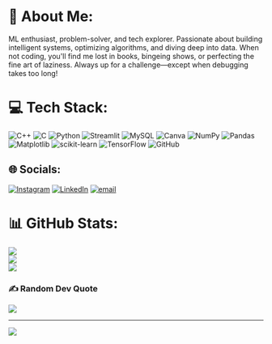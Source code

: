 # 💫 About Me:
ML enthusiast, problem-solver, and tech explorer. Passionate about building intelligent systems, optimizing algorithms, and diving deep into data. When not coding, you'll find me lost in books, bingeing shows, or perfecting the fine art of laziness. Always up for a challenge—except when debugging takes too long!

# 💻 Tech Stack:
![C++](https://img.shields.io/badge/c++-%2300599C.svg?style=flat&logo=c%2B%2B&logoColor=white) ![C](https://img.shields.io/badge/c-%2300599C.svg?style=flat&logo=c&logoColor=white) ![Python](https://img.shields.io/badge/python-3670A0?style=flat&logo=python&logoColor=ffdd54) ![Streamlit](https://img.shields.io/badge/Streamlit-%23FE4B4B.svg?style=flat&logo=streamlit&logoColor=white) ![MySQL](https://img.shields.io/badge/mysql-4479A1.svg?style=flat&logo=mysql&logoColor=white) ![Canva](https://img.shields.io/badge/Canva-%2300C4CC.svg?style=flat&logo=Canva&logoColor=white) ![NumPy](https://img.shields.io/badge/numpy-%23013243.svg?style=flat&logo=numpy&logoColor=white) ![Pandas](https://img.shields.io/badge/pandas-%23150458.svg?style=flat&logo=pandas&logoColor=white) ![Matplotlib](https://img.shields.io/badge/Matplotlib-%23ffffff.svg?style=flat&logo=Matplotlib&logoColor=black) ![scikit-learn](https://img.shields.io/badge/scikit--learn-%23F7931E.svg?style=flat&logo=scikit-learn&logoColor=white) ![TensorFlow](https://img.shields.io/badge/TensorFlow-%23FF6F00.svg?style=flat&logo=TensorFlow&logoColor=white) ![GitHub](https://img.shields.io/badge/github-%23121011.svg?style=flat&logo=github&logoColor=white)

## 🌐 Socials:
[![Instagram](https://img.shields.io/badge/Instagram-%23E4405F.svg?logo=Instagram&logoColor=white)](https://instagram.com/that_lazy._.introvert) [![LinkedIn](https://img.shields.io/badge/LinkedIn-%230077B5.svg?logo=linkedin&logoColor=white)](https://linkedin.com/in/aaron-thomas-53996b255) [![email](https://img.shields.io/badge/Email-D14836?logo=gmail&logoColor=white)](mailto:aaronjohnsonthomas@gmail.com) 

# 📊 GitHub Stats:
![](https://github-readme-stats.vercel.app/api?username=aayjaytee&theme=nightowl&hide_border=false&include_all_commits=true&count_private=false)<br/>
![](https://github-readme-streak-stats.herokuapp.com/?user=aayjaytee&theme=nightowl&hide_border=false)<br/>
![](https://github-readme-stats.vercel.app/api/top-langs/?username=aayjaytee&theme=nightowl&hide_border=false&include_all_commits=true&count_private=false&layout=compact)

### ✍️ Random Dev Quote
![](https://quotes-github-readme.vercel.app/api?type=horizontal&theme=radical)

---
[![](https://visitcount.itsvg.in/api?id=aayjaytee&icon=0&color=0)](https://visitcount.itsvg.in)

<!-- Proudly created with GPRM ( https://gprm.itsvg.in ) -->
